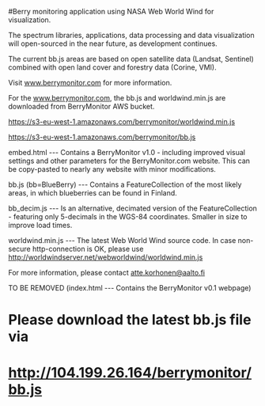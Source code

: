 #Berry monitoring application using NASA Web World Wind for visualization. 

The spectrum libraries, applications, data processing and data visualization will open-sourced in the near future, as development continues. 

The current bb.js areas are based on open satellite data (Landsat, Sentinel) combined with open land cover and forestry data (Corine, VMI).

Visit www.berrymonitor.com for more information.

For the www.berrymonitor.com, the bb.js and worldwind.min.js are downloaded from BerryMonitor AWS bucket.

https://s3-eu-west-1.amazonaws.com/berrymonitor/worldwind.min.js

https://s3-eu-west-1.amazonaws.com/berrymonitor/bb.js

embed.html --- Contains a BerryMonitor v1.0 - including improved visual settings and other parameters for the BerryMonitor.com website. This can be copy-pasted to nearly any website with minor modifications.

bb.js (bb=BlueBerry) --- Contains a FeatureCollection of the most likely areas, in which blueberries can be found in Finland.

bb_decim.js --- Is an alternative, decimated version of the FeatureCollection - featuring only 5-decimals in the WGS-84 coordinates. Smaller in size to improve load times.

worldwind.min.js --- The latest Web World Wind source code. In case non-secure http-connection is OK, please use http://worldwindserver.net/webworldwind/worldwind.min.js

For more information, please contact atte.korhonen@aalto.fi

TO BE REMOVED 
(index.html --- Contains the BerryMonitor v0.1 webpage)

# Please download the latest bb.js file via
# http://104.199.26.164/berrymonitor/bb.js
